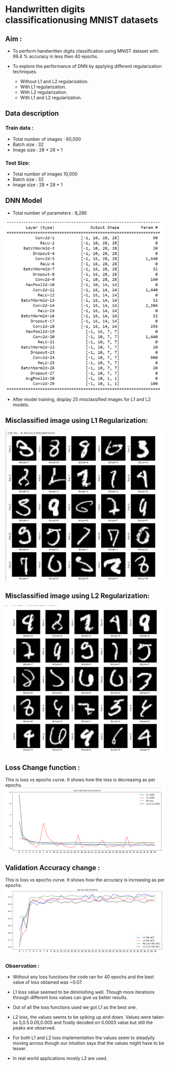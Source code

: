 # Handwritten digits classificationusing MNIST datasets

## Aim :

* To perform handwritten digits classification using MNIST dataset with 99.4 % accuracy in less then 40 epochs.
* To explore the performance of DNN by applying different regularization techniques. 

  - Without L1 and L2 regularization.
  - With L1 regularization.
  - With L2 regularization.
  - With L1 and L2 regularization.
  
## Data description
### Train data :
  - Total number of images : 60,000
  - Batch size : 32
  - Image size : 28 * 28 * 1
  
### Test Size:
  - Total number of images  10,000
  - Batch size : 32
  - Image size : 28 * 28 * 1

## DNN Model
  - Total number of parameters : 8,286
  
![Model](https://github.com/Noopuragr/EVA4/blob/master/S6/S6_model.PNG)

* After model training, display 25 misclassified images for L1 and L2 models.

## Misclassified image using L1 Regularization:
![L1](https://github.com/Noopuragr/EVA4/blob/master/S6/L1.PNG)

## Misclassified image using L2 Regularization:

![L2](https://github.com/Noopuragr/EVA4/blob/master/S6/L2.PNG)

## Loss Change function :
 This is loss vs epochs curve. It shows how the loss is decreasing as per epochs.
![Loss function](https://github.com/Noopuragr/EVA4/blob/master/S6/loss_function.PNG)
 
 ## Validation Accuracy change :
  This is loss vs epochs curve. It shows how the accuracy is increasing as per epochs.
 ![Accuracy](https://github.com/Noopuragr/EVA4/blob/master/S6/val_acc.PNG)
 
### Observation : 

- Without any loss functions the code ran for 40 epochs and the best value of loss obtained was ~0.07.

- L1 loss value seemed to be diminishing well. Though more iterations through different loss values can give us better results.

- Out of all the loss functions used we got L1 as the best one.

- L2 loss, the values seems to be spiking up and down. Values were taken as 5,0.5.0.05,0.005 and finally decided on 0.0003 value but still the peaks are observed.

- For both L1 and L2 loss implementation the values seem to steadyily moving across though our intuition says that the values might have to be lesser.

- In real world applications mostly L2 are used. 
